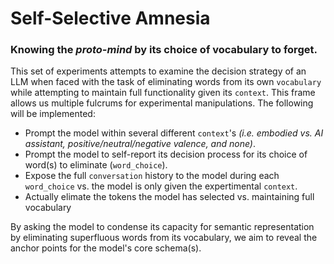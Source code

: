 # Self-Selective Amnesia
### Knowing the *proto-mind* by its choice of vocabulary to forget.

This set of experiments attempts to examine the decision strategy of an LLM when faced with the task of eliminating words from its own `vocabulary` while attempting to maintain full functionality given its `context`. This frame allows us multiple fulcrums for experimental manipulations. The following will be implemented:

- Prompt the model within several different `context`'s *(i.e. embodied vs. AI assistant, positive/neutral/negative valence, and none)*.
- Prompt the model to self-report its decision process for its choice of word(s) to eliminate (`word_choice`).
- Expose the full `conversation` history to the model during each `word_choice` vs. the model is only given the expertimental `context`.
- Actually elimate the tokens the model has selected vs. maintaining full vocabulary

By asking the model to condense its capacity for semantic representation by eliminating superfluous words from its vocabulary, we aim to reveal the anchor points for the model's core schema(s).
